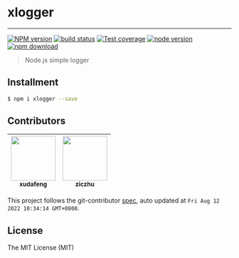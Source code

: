 # xlogger

---

[![NPM version][npm-image]][npm-url]
[![build status][travis-image]][travis-url]
[![Test coverage][coveralls-image]][coveralls-url]
[![node version][node-image]][node-url]
[![npm download][download-image]][download-url]

[npm-image]: https://img.shields.io/npm/v/xlogger.svg
[npm-url]: https://npmjs.org/package/xlogger
[travis-image]: https://img.shields.io/travis/xudafeng/xlogger.svg
[travis-url]: https://travis-ci.org/xudafeng/xlogger
[coveralls-image]: https://img.shields.io/coveralls/xudafeng/xlogger.svg
[coveralls-url]: https://coveralls.io/r/xudafeng/xlogger?branch=master
[node-image]: https://img.shields.io/badge/node.js-%3E=_0.10-green.svg
[node-url]: http://nodejs.org/download/
[download-image]: https://img.shields.io/npm/dm/xlogger.svg
[download-url]: https://npmjs.org/package/xlogger

> Node.js simple logger

## Installment

```bash
$ npm i xlogger --save
```

<!-- GITCONTRIBUTOR_START -->

## Contributors

|[<img src="https://avatars.githubusercontent.com/u/1011681?v=4" width="100px;"/><br/><sub><b>xudafeng</b></sub>](https://github.com/xudafeng)<br/>|[<img src="https://avatars.githubusercontent.com/u/1044425?v=4" width="100px;"/><br/><sub><b>ziczhu</b></sub>](https://github.com/ziczhu)<br/>|
| :---: | :---: |


This project follows the git-contributor [spec](https://github.com/xudafeng/git-contributor), auto updated at `Fri Aug 12 2022 10:34:14 GMT+0800`.

<!-- GITCONTRIBUTOR_END -->

## License

The MIT License (MIT)
